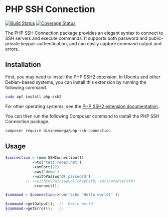 # PHP SSH Connection

[![Build Status](https://travis-ci.com/DivineOmega/php-ssh-connection.svg?branch=master)](https://travis-ci.com/DivineOmega/php-ssh-connection)
[![Coverage Status](https://coveralls.io/repos/github/DivineOmega/php-ssh-connection/badge.svg?branch=master)](https://coveralls.io/github/DivineOmega/php-ssh-connection?branch=master)

The PHP SSH Connection package provides an elegant syntax to connect to SSH servers and execute commands. It supports both password and public-private keypair authentication, and can easily capture command output and errors.

## Installation

First, you may need to install the PHP SSH2 extension. In Ubuntu and other Debian-based systems, you can install this extension by running the following command.

```bash
sudo apt install php-ssh2
```

For other operating systems, see the [PHP SSH2 extension documentation](https://www.php.net/manual/en/book.ssh2.php).

You can then run the following Composer command to install the PHP SSH Connection package.

```bash
composer require divineomega/php-ssh-connection
```

## Usage

````php
$connection = (new SSHConnection())
            ->to('test.rebex.net')
            ->onPort(22)
            ->as('demo')
            ->withPassword('password')
         // ->withKeyPair($publicKeyPath, $privateKeyPath)
            ->connect();

$command = $connection->run('echo "Hello world!"');

$command->getOutput();  // 'Hello World'
$command->getError();   // ''
```
